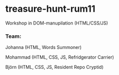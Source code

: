 # treasure-hunt-rum11
Workshop in DOM-manupilation (HTML/CSS/JS)

### Team:

Johanna (HTML, Words Summoner)

Mohammad (HTML, CSS, JS, Refridgerator Carrier)

Björn (HTML, CSS, JS, Resident Repo Cryptid)
